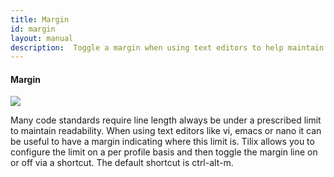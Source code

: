 ```yaml
---
title: Margin
id: margin
layout: manual
description:  Toggle a margin when using text editors to help maintain proper code length
---
```

#### Margin

![]({{site.baseurl}}/assets/images/manual/margin.png)

Many code standards require line length always be under a prescribed limit to maintain readability. When using text editors like vi, emacs or nano it can be useful to have a margin indicating where this limit is. Tilix allows you to configure the limit on a per profile basis and then toggle the margin line on or off via a shortcut. The default shortcut is ctrl-alt-m.